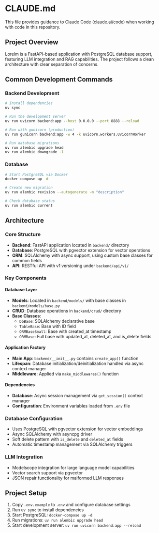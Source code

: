 # CLAUDE.md

This file provides guidance to Claude Code (claude.ai/code) when working with code in this repository.

## Project Overview

Lorelm is a FastAPI-based application with PostgreSQL database support, featuring LLM integration and RAG capabilities. The project follows a clean architecture with clear separation of concerns.

## Common Development Commands

### Backend Development
```bash
# Install dependencies
uv sync

# Run the development server
uv run uvicorn backend:app --host 0.0.0.0 --port 8888 --reload

# Run with gunicorn (production)
uv run gunicorn backend:app -w 4 -k uvicorn.workers.UvicornWorker

# Run database migrations
uv run alembic upgrade head
uv run alembic downgrade -1
```

### Database
```bash
# Start PostgreSQL via Docker
docker-compose up -d

# Create new migration
uv run alembic revision --autogenerate -m "description"

# Check database status
uv run alembic current
```

## Architecture

### Core Structure
- **Backend**: FastAPI application located in `backend/` directory
- **Database**: PostgreSQL with pgvector extension for vector operations
- **ORM**: SQLAlchemy with async support, using custom base classes for common fields
- **API**: RESTful API with v1 versioning under `backend/api/v1/`

### Key Components

#### Database Layer
- **Models**: Located in `backend/models/` with base classes in `backend/models/base.py`
- **CRUD**: Database operations in `backend/crud/` directory
- **Base Classes**:
  - `DbBase`: SQLAlchemy declarative base
  - `TableBase`: Base with ID field
  - `ORMBaseSmall`: Base with created_at timestamp
  - `ORMBase`: Full base with updated_at, deleted_at, and is_delete fields

#### Application Factory
- **Main App**: `backend/__init__.py` contains `create_app()` function
- **Lifespan**: Database initialization/deinitialization handled via async context manager
- **Middleware**: Applied via `make_middlewares()` function

#### Dependencies
- **Database**: Async session management via `get_session()` context manager
- **Configuration**: Environment variables loaded from `.env` file

### Database Configuration
- Uses PostgreSQL with pgvector extension for vector embeddings
- Async SQLAlchemy with asyncpg driver
- Soft delete pattern with `is_delete` and `deleted_at` fields
- Automatic timestamp management via SQLAlchemy triggers

### LLM Integration
- Modelscope integration for large language model capabilities
- Vector search support via pgvector
- JSON repair functionality for malformed LLM responses

## Project Setup

1. Copy `.env.example` to `.env` and configure database settings
2. Run `uv sync` to install dependencies
3. Start PostgreSQL: `docker-compose up -d`
4. Run migrations: `uv run alembic upgrade head`
5. Start development server: `uv run uvicorn backend:app --reload`